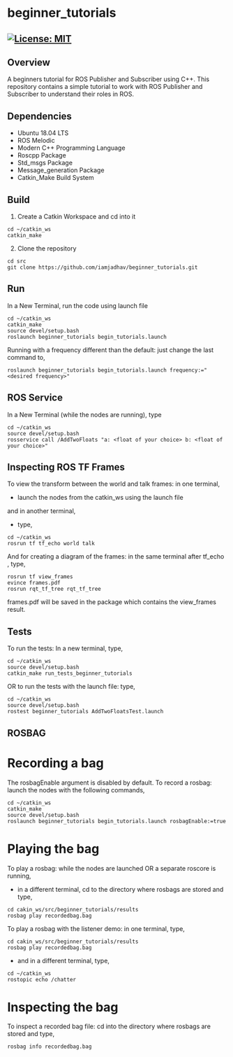 # beginner_tutorials
[![License: MIT](https://img.shields.io/badge/License-MIT-green.svg)](https://opensource.org/licenses/MIT)
-----

## Overview

A beginners tutorial for ROS Publisher and Subscriber using C++.
This repository contains a simple tutorial to work with ROS Publisher and Subscriber to understand their roles in ROS.

## Dependencies

* Ubuntu 18.04 LTS
* ROS Melodic
* Modern C++ Programming Language
* Roscpp Package
* Std_msgs Package
* Message_generation Package
* Catkin_Make Build System

## Build

1) Create a Catkin Workspace and cd into it
```
cd ~/catkin_ws
catkin_make
```

2) Clone the repository 

```
cd src
git clone https://github.com/iamjadhav/beginner_tutorials.git
```

## Run

In a New Terminal, run the code using launch file

```
cd ~/catkin_ws
catkin_make
source devel/setup.bash
roslaunch beginner_tutorials begin_tutorials.launch
```

Running with a frequency different than the default: just change the last command to,

```
roslaunch beginner_tutorials begin_tutorials.launch frequency:="<desired frequency>"
```

## ROS Service

In a New Terminal (while the nodes are running), type

```
cd ~/catkin_ws
source devel/setup.bash
rosservice call /AddTwoFloats "a: <float of your choice> b: <float of your choice>"
```

## Inspecting ROS TF Frames

To view the transform between the world and talk frames: in one terminal,

- launch the nodes from the catkin_ws using the launch file

and in another terminal,

- type,

```
cd ~/catkin_ws
rosrun tf tf_echo world talk
```

And for creating a diagram of the frames: in the same terminal after tf_echo , type,

```
rosrun tf view_frames
evince frames.pdf
rosrun rqt_tf_tree rqt_tf_tree
```

frames.pdf will be saved in the package which contains the view_frames result.

## Tests

To run the tests: In a new terminal, type,

```
cd ~/catkin_ws
source devel/setup.bash
catkin_make run_tests_beginner_tutorials
```

OR to run the tests with the launch file: type,

```
cd ~/catkin_ws
source devel/setup.bash
rostest beginner_tutorials AddTwoFloatsTest.launch
```

## ROSBAG 

# Recording a bag

The rosbagEnable argument is disabled by default. To record a rosbag: launch the nodes with the following commands,

```
cd ~/catkin_ws
catkin_make
source devel/setup.bash
roslaunch beginner_tutorials begin_tutorials.launch rosbagEnable:=true
```

# Playing the bag

To play a rosbag: while the nodes are launched OR a separate roscore is running,

- in a different terminal, cd to the directory where rosbags are stored and type,

```
cd cakin_ws/src/beginner_tutorials/results
rosbag play recordedbag.bag
```

To play a rosbag with the listener demo: in one terminal, type,

```
cd cakin_ws/src/beginner_tutorials/results
rosbag play recordedbag.bag
```
- and in a different terminal, type,

```
cd ~/catkin_ws
rostopic echo /chatter
```

# Inspecting the bag 

To inspect a recorded bag file: cd into the directory where rosbags are stored and type,

```
rosbag info recordedbag.bag
```


